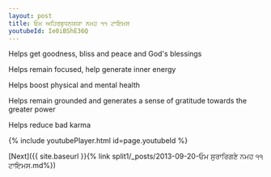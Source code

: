 ```yaml
---
layout: post
title: ਓਮ ਅਹਿਰਬੁਧਨ੍ਯਯਾ ਨਮਹ ੧੧ ਟਾਇਮਸ
youtubeId: Ie0iBShE36Q
---
```

 
 
Helps get goodness, bliss and peace and God's blessings
 
Helps remain focused, help generate inner energy 
 
Helps boost physical and mental health 
 
Helps remain grounded and generates a sense of gratitude towards the greater power 
 
Helps reduce bad karma
 
 
 
 


{% include youtubePlayer.html id=page.youtubeId %}
 
[Next]({{ site.baseurl }}{% link  split1/_posts/2013-09-20-ਓਮ ਸੁਰਾਰਿਗਣੇ ਨਮਹ ੧੧ ਟਾਇਮਸ.md%})
 
